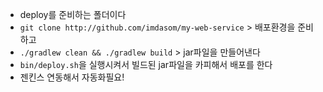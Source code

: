 - deploy를 준비하는 폴더이다
- `git clone http://github.com/imdasom/my-web-service` > 배포환경을 준비하고
- `./gradlew clean && ./gradlew build` > jar파일을 만들어낸다
- `bin/deploy.sh`을 실행시켜서 빌드된 jar파일을 카피해서 배포를 한다
- 젠킨스 연동해서 자동화필요!
